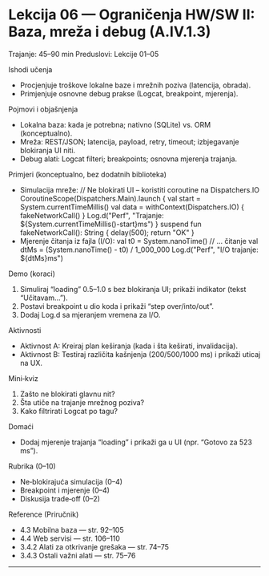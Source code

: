 # Lekcija 06 — Ograničenja HW/SW II: Baza, mreža i debug (A.IV.1.3)

Trajanje: 45–90 min
Preduslovi: Lekcije 01–05

Ishodi učenja
- Procjenjuje troškove lokalne baze i mrežnih poziva (latencija, obrada).
- Primjenjuje osnovne debug prakse (Logcat, breakpoint, mjerenja).

Pojmovi i objašnjenja
- Lokalna baza: kada je potrebna; nativno (SQLite) vs. ORM (konceptualno).
- Mreža: REST/JSON; latencija, payload, retry, timeout; izbjegavanje blokiranja UI niti.
- Debug alati: Logcat filteri; breakpoints; osnovna mjerenja trajanja.

Primjeri (konceptualno, bez dodatnih biblioteka)
- Simulacija mreže:
// Ne blokirati UI – koristiti coroutine na Dispatchers.IO
CoroutineScope(Dispatchers.Main).launch {
  val start = System.currentTimeMillis()
  val data = withContext(Dispatchers.IO) { fakeNetworkCall() }
  Log.d("Perf", "Trajanje: ${System.currentTimeMillis()-start}ms")
}
suspend fun fakeNetworkCall(): String { delay(500); return "OK" }
- Mjerenje čitanja iz fajla (I/O):
val t0 = System.nanoTime()
// ... čitanje
val dtMs = (System.nanoTime() - t0) / 1_000_000
Log.d("Perf", "I/O trajanje: ${dtMs}ms")

Demo (koraci)
1) Simuliraj “loading” 0.5–1.0 s bez blokiranja UI; prikaži indikator (tekst “Učitavam…”).
2) Postavi breakpoint u dio koda i prikaži “step over/into/out”.
3) Dodaj Log.d sa mjeranjem vremena za I/O.

Aktivnosti
- Aktivnost A: Kreiraj plan keširanja (kada i šta keširati, invalidacija).
- Aktivnost B: Testiraj različita kašnjenja (200/500/1000 ms) i prikaži uticaj na UX.

Mini‑kviz
1) Zašto ne blokirati glavnu nit?
2) Šta utiče na trajanje mrežnog poziva?
3) Kako filtrirati Logcat po tagu?

Domaći
- Dodaj mjerenje trajanja “loading” i prikaži ga u UI (npr. “Gotovo za 523 ms”).

Rubrika (0–10)
- Ne‑blokirajuća simulacija (0–4)
- Breakpoint i mjerenje (0–4)
- Diskusija trade‑off (0–2)

Reference (Priručnik)
- 4.3 Mobilna baza — str. 92–105
- 4.4 Web servisi — str. 106–110
- 3.4.2 Alati za otkrivanje grešaka — str. 74–75
- 3.4.3 Ostali važni alati — str. 75–76

---